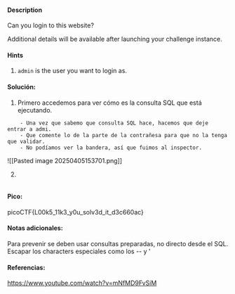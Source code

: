 
#### Description

Can you login to this website?

Additional details will be available after launching your challenge instance.

#### Hints 
1. `admin` is the user you want to login as.

#### Solución:

1. Primero accedemos para ver cómo es la consulta SQL que está ejecutando.

````
	- Una vez que sabemo que consulta SQL hace, hacemos que deje entrar a admi.
	- Que comente lo de la parte de la contrañesa para que no la tenga que validar.
	- No podíamos ver la bandera, así que fuimos al inspector.
`````
![[Pasted image 20250405153701.png]]


2.

````

`````


#### Pico:
picoCTF{L00k5_11k3_y0u_solv3d_it_d3c660ac}

#### Notas adicionales:
Para prevenir se deben usar consultas preparadas, no directo desde el SQL.
Escapar los characters especiales como los -- y '


#### Referencias:
https://www.youtube.com/watch?v=mNfMD9FvSiM



